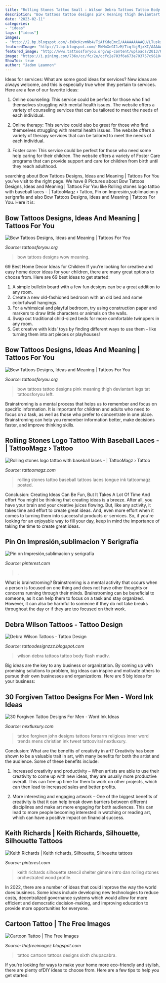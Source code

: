 ```yaml
---
title: "Rolling Stones Tattoo Small : Wilson Debra Tattoos Tattoo Body Flash Madtv"
description: "Bow tattoos tattoo designs pink meaning thigh deviantart legs tat tattoosforyou left"
date: "2023-02-11"
categories:
- "ideas"
tags: ["ideas"]
images:
- "http://2.bp.blogspot.com/-iW9cKcvmNb4/TiAfKdeEmcI/AAAAAAAAAQU/LTuskzOruKo/s1600/cartoon-tattoo-designs1.jpg"
featuredImage: "http://1.bp.blogspot.com/-MkMmXnGI1zM/TiqfbjMjxXI/AAAAAAAABa8/hmwxlV045To/s1600/debra-wilson-tattoos-5.jpg"
featured_image: "http://www.tattoosforyou.org/wp-content/uploads/2013/09/Bow-Tattoos.jpg"
image: "https://i.pinimg.com/736x/cc/fc/2e/ccfc2e703f6a673e703757c9610c9f55--rolling-stones-cookie-ideas.jpg"
ShowToc: true
author: "Jadon Leannon"
---
```



Ideas for services: What are some good ideas for services?
New ideas are always welcome, and this is especially true when they pertain to services. Here are a few of our favorite ideas:
1. Online counseling: This service could be perfect for those who find themselves struggling with mental health issues. The website offers a variety of counseling services that can be tailored to meet the needs of each individual.

2. Online therapy: This service could also be great for those who find themselves struggling with mental health issues. The website offers a variety of therapy services that can be tailored to meet the needs of each individual.

3. Foster care: This service could be perfect for those who need some help caring for their children. The website offers a variety of Foster Care programs that can provide support and care for children from birth until they reach adulthood.


	

		
searching about Bow Tattoos Designs, Ideas and Meaning | Tattoos For You you've visit to the right page. We have 8 Pictures about Bow Tattoos Designs, Ideas and Meaning | Tattoos For You like Rolling stones logo tattoo with baseball laces - | TattooMagz › Tattoo, Pin on Impresión,sublimacion y serigrafía and also Bow Tattoos Designs, Ideas and Meaning | Tattoos For You. Here it is:
		
    
## Bow Tattoos Designs, Ideas And Meaning | Tattoos For You

<img loading=lazy src="http://www.tattoosforyou.org/wp-content/uploads/2013/09/Bow-Wow-Tattoos.jpg" onerror="this.onerror=null;this.src='https://tse3.mm.bing.net/th?id=OIP.HAKCGfMm97wMSHmz8dUVVwHaJ6&amp;pid=15.1';" alt="Bow Tattoos Designs, Ideas and Meaning | Tattoos For You">

_Source: tattoosforyou.org_

>bow tattoos designs wow meaning. 

	

69 Best Home Decor Ideas for Children
If you're looking for creative and easy home decor ideas for your children, there are many great options to choose from. Here are 69 best ideas to get started: 
1. A simple bulletin board with a few fun designs can be a great addition to any room. 
2. Create a new old-fashioned bedroom with an old bed and some colorfulwall hangings. 
3. For a whimsical and playful bedroom, try using construction paper and markers to draw little characters or animals on the walls. 
4. Swap out traditional child-sized beds for more comfortable twinppers in any room. 
5. Get creative with kids' toys by finding different ways to use them – like turning them into art pieces or playhouses! 

    
## Bow Tattoos Designs, Ideas And Meaning | Tattoos For You

<img loading=lazy src="http://www.tattoosforyou.org/wp-content/uploads/2013/09/Bow-Tattoos.jpg" onerror="this.onerror=null;this.src='https://tse1.mm.bing.net/th?id=OIP.yVwWittupKAKKZcHXL9KOgHaKH&amp;pid=15.1';" alt="Bow Tattoos Designs, Ideas and Meaning | Tattoos For You">

_Source: tattoosforyou.org_

>bow tattoos tattoo designs pink meaning thigh deviantart legs tat tattoosforyou left. 

	

Brainstroming is a mental process that helps us to remember and focus on specific information. It is important for children and adults who need to focus on a task, as well as those who prefer to concentrate in one place. Brainstroming can help you remember information better, make decisions faster, and improve thinking skills.

    
## Rolling Stones Logo Tattoo With Baseball Laces - | TattooMagz › Tattoo

<img loading=lazy src="https://tattoomagz.com/wp-content/uploads/Tattoos/tattoo/Rolling-stones-logo-tattoo-with-baseball-laces.jpg" onerror="this.onerror=null;this.src='https://tse2.mm.bing.net/th?id=OIP.2gyOtKypeMd7qRDRPMoNQAHaLC&amp;pid=15.1';" alt="Rolling stones logo tattoo with baseball laces - | TattooMagz › Tattoo">

_Source: tattoomagz.com_

>rolling stones tattoo baseball tattoos laces tongue ink tattoomagz posted. 

	

Conclusion: Creating Ideas Can Be Fun, But It Takes A Lot Of Time And effort
You might be thinking that creating ideas is a breeze. After all, you have your brain and your creative juices flowing. But, like any activity, it takes time and effort to create great ideas. And, even more effort when it comes to turning them into successful products or services. So, if you're looking for an enjoyable way to fill your day, keep in mind the importance of taking the time to create great ideas.

    
## Pin On Impresión,sublimacion Y Serigrafía

<img loading=lazy src="https://i.pinimg.com/736x/cc/fc/2e/ccfc2e703f6a673e703757c9610c9f55--rolling-stones-cookie-ideas.jpg" onerror="this.onerror=null;this.src='https://tse4.mm.bing.net/th?id=OIP.fV_58HfUt0_iHB2Pu4QopQHaKd&amp;pid=15.1';" alt="Pin on Impresión,sublimacion y serigrafía">

_Source: pinterest.com_

>. 

	

What is brainstroming?
Brainstroming is a mental activity that occurs when a person is focused on one thing and does not have other thoughts or concerns running through their minds. Brainstroming can be beneficial to someone, as it can help them to focus on a task and stay organized. However, it can also be harmful to someone if they do not take breaks throughout the day or if they are too focused on their work.

    
## Debra Wilson Tattoos - Tattoo Design

<img loading=lazy src="http://1.bp.blogspot.com/-MkMmXnGI1zM/TiqfbjMjxXI/AAAAAAAABa8/hmwxlV045To/s1600/debra-wilson-tattoos-5.jpg" onerror="this.onerror=null;this.src='https://tse3.mm.bing.net/th?id=OIP.g1oP4OspfC3iIxvAluGvnQAAAA&amp;pid=15.1';" alt="Debra Wilson Tattoos - Tattoo Design">

_Source: tattoodesignzzz.blogspot.com_

>wilson debra tattoos tattoo body flash madtv. 

	

Big ideas are the key to any business or organization. By coming up with promising solutions to problem, big ideas can inspire and motivate others to pursue their own businesses and organizations. Here are 5 big ideas for your business: 

    
## 30 Forgiven Tattoo Designs For Men - Word Ink Ideas

<img loading=lazy src="http://nextluxury.com/wp-content/uploads/stone-3d-mens-forgiven-john-316-tattoo-design-on-inner-forearm.jpg" onerror="this.onerror=null;this.src='https://tse3.mm.bing.net/th?id=OIP.xk8KOgFAxJoHLJIbnFIq3wHaFj&amp;pid=15.1';" alt="30 Forgiven Tattoo Designs For Men - Word Ink Ideas">

_Source: nextluxury.com_

>tattoo forgiven john designs tattoos forearm religious inner word trends mens christian ink tweet tattooviral nextluxury. 

	

Conclusion: What are the benefits of creativity in art?
Creativity has been shown to be a valuable trait in art, with many benefits for both the artist and the audience. Some of these benefits include:
1. Increased creativity and productivity – When artists are able to use their creativity to come up with new ideas, they are usually more productive overall. This can free up time for them to work on other projects, which can then lead to increased sales and better profits.

2. More interesting and engaging artwork – One of the biggest benefits of creativity is that it can help break down barriers between different disciplines and make art more engaging for both audiences. This can lead to more people becoming interested in watching or reading art, which can have a positive impact on financial success.


    
## Keith Richards | Keith Richards, Silhouette, Silhouette Tattoos

<img loading=lazy src="https://i.pinimg.com/736x/19/41/97/1941976615bae4406521549eab082385--keith-richards.jpg" onerror="this.onerror=null;this.src='https://tse3.mm.bing.net/th?id=OIP.7glMLhkL19_tYBK_saRhlwHaHa&amp;pid=15.1';" alt="Keith Richards | Keith richards, Silhouette, Silhouette tattoos">

_Source: pinterest.com_

>keith richards silhouette stencil shelter gimme intro dan rolling stones orchestrated wood profile. 

	

In 2022, there are a number of ideas that could improve the way the world does business. Some ideas include developing new technologies to reduce costs, decentralized governance systems which would allow for more efficient and democratic decision-making, and improving education to provide more opportunities for everyone.

    
## Cartoon Tattoo | The Free Images

<img loading=lazy src="http://2.bp.blogspot.com/-iW9cKcvmNb4/TiAfKdeEmcI/AAAAAAAAAQU/LTuskzOruKo/s1600/cartoon-tattoo-designs1.jpg" onerror="this.onerror=null;this.src='https://tse2.mm.bing.net/th?id=OIP.4nL9-eQMnVoHy04K6fmoNAHaJ4&amp;pid=15.1';" alt="Cartoon Tattoo | The Free Images">

_Source: thefreeimagez.blogspot.com_

>tattoo cartoon tattoos designs sixth chupacabra. 

	

If you're looking for ways to make your home more eco-friendly and stylish, there are plenty ofDIY ideas to choose from. Here are a few tips to help you get started: 

